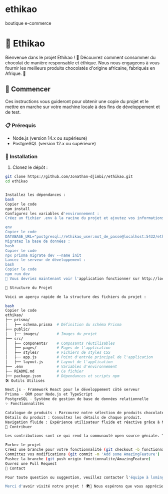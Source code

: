 # ethikao
boutique e-commerce 
# 🌱 Ethikao

Bienvenue dans le projet Ethikao ! 🎉 Découvrez comment consommer du chocolat de manière responsable et éthique. Nous nous engageons à vous fournir les meilleurs produits chocolatés d'origine africaine, fabriqués en Afrique. 🍫

## 🚀 Commencer

Ces instructions vous guideront pour obtenir une copie du projet et le mettre en marche sur votre machine locale à des fins de développement et de test.

### 📋 Prérequis

- Node.js (version 14.x ou supérieure)
- PostgreSQL (version 12.x ou supérieure)

### 🔧 Installation

1. Clonez le dépôt :

```bash
git clone https://github.com/Jonathan-djimbi//ethikao.git
cd ethikao


Installez les dépendances :
bash
Copier le code
npm install
Configurez les variables d'environnement :
Créez un fichier .env à la racine du projet et ajoutez vos informations de connexion à la base de données :

env
Copier le code
DATABASE_URL="postgresql://ethikao_user:mot_de_passe@localhost:5432/ethikao"
Migratez la base de données :
bash
Copier le code
npx prisma migrate dev --name init
Lancez le serveur de développement :
bash
Copier le code
npm run dev
🌟 Vous devriez maintenant voir l'application fonctionner sur http://localhost:3000 !

📂 Structure du Projet

Voici un aperçu rapide de la structure des fichiers du projet :

bash
Copier le code
ethikao/
├── prisma/
│   ├── schema.prisma  # Définition du schéma Prisma
├── public/
│   ├── images/        # Images du projet
├── src/
│   ├── components/    # Composants réutilisables
│   ├── pages/         # Pages de l'application
│   ├── styles/        # Fichiers de styles CSS
│   ├── app.js         # Point d'entrée principal de l'application
│   ├── layout.js      # Layout de l'application
├── .env               # Variables d'environnement
├── README.md          # Ce fichier
├── package.json       # Dépendances et scripts npm
🛠️ Outils Utilisés

Next.js - Framework React pour le développement côté serveur
Prisma - ORM pour Node.js et TypeScript
PostgreSQL - Système de gestion de base de données relationnelle
✨ Fonctionnalités

Catalogue de produits : Parcourez notre sélection de produits chocolatés.
Détails du produit : Consultez les détails de chaque produit.
Navigation fluide : Expérience utilisateur fluide et réactive grâce à Next.js.
🤝 Contribuer

Les contributions sont ce qui rend la communauté open source géniale. Toute contribution que vous ferez sera grandement appréciée.

Forkez le projet
Créez une branche pour votre fonctionnalité (git checkout -b fonctionnalite/AmazingFeature)
Committez vos modifications (git commit -m 'Add some AmazingFeature')
Pushez la branche (git push origin fonctionnalite/AmazingFeature)
Ouvrez une Pull Request
📧 Contact

Pour toute question ou suggestion, veuillez contacter l'équipe à lomingo@icloud.com

Merci d'avoir visité notre projet ! 🌍💚 Nous espérons que vous apprécierez travailler avec Mingo  autant que nous aimons le développer.
